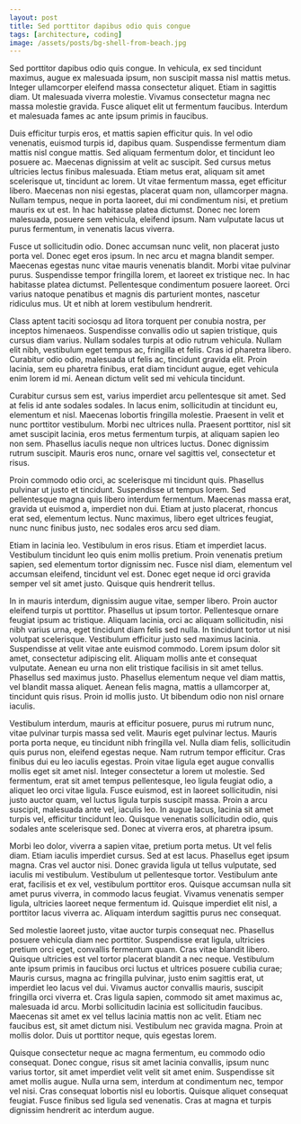 ```yaml
---
layout: post
title: Sed porttitor dapibus odio quis congue
tags: [architecture, coding]
image: /assets/posts/bg-shell-from-beach.jpg
---
```


Sed porttitor dapibus odio quis congue. In vehicula, ex sed tincidunt maximus, augue ex malesuada ipsum, non suscipit massa nisl mattis metus. Integer ullamcorper eleifend massa consectetur aliquet. Etiam in sagittis diam. Ut malesuada viverra molestie. Vivamus consectetur magna nec massa molestie gravida. Fusce aliquet elit ut fermentum faucibus. Interdum et malesuada fames ac ante ipsum primis in faucibus.

Duis efficitur turpis eros, et mattis sapien efficitur quis. In vel odio venenatis, euismod turpis id, dapibus quam. Suspendisse fermentum diam mattis nisl congue mattis. Sed aliquam fermentum dolor, et tincidunt leo posuere ac. Maecenas dignissim at velit ac suscipit. Sed cursus metus ultricies lectus finibus malesuada. Etiam metus erat, aliquam sit amet scelerisque ut, tincidunt ac lorem. Ut vitae fermentum massa, eget efficitur libero. Maecenas non nisi egestas, placerat quam non, ullamcorper magna. Nullam tempus, neque in porta laoreet, dui mi condimentum nisi, et pretium mauris ex ut est. In hac habitasse platea dictumst. Donec nec lorem malesuada, posuere sem vehicula, eleifend ipsum. Nam vulputate lacus ut purus fermentum, in venenatis lacus viverra.

Fusce ut sollicitudin odio. Donec accumsan nunc velit, non placerat justo porta vel. Donec eget eros ipsum. In nec arcu et magna blandit semper. Maecenas egestas nunc vitae mauris venenatis blandit. Morbi vitae pulvinar purus. Suspendisse tempor fringilla lorem, et laoreet ex tristique nec. In hac habitasse platea dictumst. Pellentesque condimentum posuere laoreet. Orci varius natoque penatibus et magnis dis parturient montes, nascetur ridiculus mus. Ut et nibh at lorem vestibulum hendrerit.

Class aptent taciti sociosqu ad litora torquent per conubia nostra, per inceptos himenaeos. Suspendisse convallis odio ut sapien tristique, quis cursus diam varius. Nullam sodales turpis at odio rutrum vehicula. Nullam elit nibh, vestibulum eget tempus ac, fringilla et felis. Cras id pharetra libero. Curabitur odio odio, malesuada ut felis ac, tincidunt gravida elit. Proin lacinia, sem eu pharetra finibus, erat diam tincidunt augue, eget vehicula enim lorem id mi. Aenean dictum velit sed mi vehicula tincidunt.

Curabitur cursus sem est, varius imperdiet arcu pellentesque sit amet. Sed at felis id ante sodales sodales. In lacus enim, sollicitudin at tincidunt eu, elementum et nisl. Maecenas lobortis fringilla molestie. Praesent in velit et nunc porttitor vestibulum. Morbi nec ultrices nulla. Praesent porttitor, nisl sit amet suscipit lacinia, eros metus fermentum turpis, at aliquam sapien leo non sem. Phasellus iaculis neque non ultrices luctus. Donec dignissim rutrum suscipit. Mauris eros nunc, ornare vel sagittis vel, consectetur et risus.

Proin commodo odio orci, ac scelerisque mi tincidunt quis. Phasellus pulvinar ut justo et tincidunt. Suspendisse ut tempus lorem. Sed pellentesque magna quis libero interdum fermentum. Maecenas massa erat, gravida ut euismod a, imperdiet non dui. Etiam at justo placerat, rhoncus erat sed, elementum lectus. Nunc maximus, libero eget ultrices feugiat, nunc nunc finibus justo, nec sodales eros arcu sed diam.

Etiam in lacinia leo. Vestibulum in eros risus. Etiam et imperdiet lacus. Vestibulum tincidunt leo quis enim mollis pretium. Proin venenatis pretium sapien, sed elementum tortor dignissim nec. Fusce nisl diam, elementum vel accumsan eleifend, tincidunt vel est. Donec eget neque id orci gravida semper vel sit amet justo. Quisque quis hendrerit tellus.

In in mauris interdum, dignissim augue vitae, semper libero. Proin auctor eleifend turpis ut porttitor. Phasellus ut ipsum tortor. Pellentesque ornare feugiat ipsum ac tristique. Aliquam lacinia, orci ac aliquam sollicitudin, nisi nibh varius urna, eget tincidunt diam felis sed nulla. In tincidunt tortor ut nisi volutpat scelerisque. Vestibulum efficitur justo sed maximus lacinia. Suspendisse at velit vitae ante euismod commodo. Lorem ipsum dolor sit amet, consectetur adipiscing elit. Aliquam mollis ante et consequat vulputate. Aenean eu urna non elit tristique facilisis in sit amet tellus. Phasellus sed maximus justo. Phasellus elementum neque vel diam mattis, vel blandit massa aliquet. Aenean felis magna, mattis a ullamcorper at, tincidunt quis risus. Proin id mollis justo. Ut bibendum odio non nisl ornare iaculis.

Vestibulum interdum, mauris at efficitur posuere, purus mi rutrum nunc, vitae pulvinar turpis massa sed velit. Mauris eget pulvinar lectus. Mauris porta porta neque, eu tincidunt nibh fringilla vel. Nulla diam felis, sollicitudin quis purus non, eleifend egestas neque. Nam rutrum tempor efficitur. Cras finibus dui eu leo iaculis egestas. Proin vitae ligula eget augue convallis mollis eget sit amet nisl. Integer consectetur a lorem ut molestie. Sed fermentum, erat sit amet tempus pellentesque, leo ligula feugiat odio, a aliquet leo orci vitae ligula. Fusce euismod, est in laoreet sollicitudin, nisi justo auctor quam, vel luctus ligula turpis suscipit massa. Proin a arcu suscipit, malesuada ante vel, iaculis leo. In augue lacus, lacinia sit amet turpis vel, efficitur tincidunt leo. Quisque venenatis sollicitudin odio, quis sodales ante scelerisque sed. Donec at viverra eros, at pharetra ipsum.

Morbi leo dolor, viverra a sapien vitae, pretium porta metus. Ut vel felis diam. Etiam iaculis imperdiet cursus. Sed at est lacus. Phasellus eget ipsum magna. Cras vel auctor nisi. Donec gravida ligula ut tellus vulputate, sed iaculis mi vestibulum. Vestibulum ut pellentesque tortor. Vestibulum ante erat, facilisis et ex vel, vestibulum porttitor eros. Quisque accumsan nulla sit amet purus viverra, in commodo lacus feugiat. Vivamus venenatis semper ligula, ultricies laoreet neque fermentum id. Quisque imperdiet elit nisl, a porttitor lacus viverra ac. Aliquam interdum sagittis purus nec consequat.

Sed molestie laoreet justo, vitae auctor turpis consequat nec. Phasellus posuere vehicula diam nec porttitor. Suspendisse erat ligula, ultricies pretium orci eget, convallis fermentum quam. Cras vitae blandit libero. Quisque ultricies est vel tortor placerat blandit a nec neque. Vestibulum ante ipsum primis in faucibus orci luctus et ultrices posuere cubilia curae; Mauris cursus, magna ac fringilla pulvinar, justo enim sagittis erat, ut imperdiet leo lacus vel dui. Vivamus auctor convallis mauris, suscipit fringilla orci viverra et. Cras ligula sapien, commodo sit amet maximus ac, malesuada id arcu. Morbi sollicitudin lacinia est sollicitudin faucibus. Maecenas sit amet ex vel tellus lacinia mattis non ac velit. Etiam nec faucibus est, sit amet dictum nisi. Vestibulum nec gravida magna. Proin at mollis dolor. Duis ut porttitor neque, quis egestas lorem.

Quisque consectetur neque ac magna fermentum, eu commodo odio consequat. Donec congue, risus sit amet lacinia convallis, ipsum nunc varius tortor, sit amet imperdiet velit velit sit amet enim. Suspendisse sit amet mollis augue. Nulla urna sem, interdum at condimentum nec, tempor vel nisi. Cras consequat lobortis nisl eu lobortis. Quisque aliquet consequat feugiat. Fusce finibus sed ligula sed venenatis. Cras at magna et turpis dignissim hendrerit ac interdum augue.